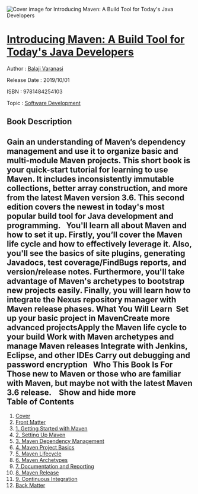 ![Cover image for Introducing Maven: A Build Tool for Today&#39;s Java Developers](https://imgdetail.ebookreading.net/cover/cover/20200215/EB9781484254103.jpg)

[Introducing Maven: A Build Tool for Today&#39;s Java Developers](https://ebookreading.net/view/book/Introducing+Maven%3A+A+Build+Tool+for+Today%26%2339%3Bs+Java+Developers-EB9781484254103_1.html "Introducing Maven: A Build Tool for Today&#39;s Java Developers")
====================================================================================================================

Author : [Balaji Varanasi](https://ebookreading.net/search/author/Balaji+Varanasi)

Release Date : 2019/10/01

ISBN : 9781484254103

Topic : [Software Development](https://ebookreading.net/search/category/software-development)

Book Description
-----------------

 Gain an understanding of Maven’s dependency management and use it to organize basic and multi-module Maven projects. This short book is your quick-start tutorial for learning to use Maven. It includes inconsistently immutable collections, better array construction, and more from the latest Maven version 3.6. This second edition covers the newest in today's most popular build tool for Java development and programming.  
  You'll learn all about Maven and how to set it up. Firstly, you’ll cover the Maven life cycle and how to effectively leverage it. Also, you'll see the basics of site plugins, generating Javadocs, test coverage/FindBugs reports, and version/release notes. Furthermore, you'll take advantage of Maven's archetypes to bootstrap new projects easily. Finally, you will learn how to integrate the Nexus repository manager with Maven release phases.   What You Will Learn 
 Set up your basic project in      MavenCreate more advanced projectsApply the Maven life cycle to      your build  Work with Maven archetypes      and manage Maven releases  Integrate with Jenkins, Eclipse,      and other IDEs  Carry out debugging and password      encryption   
 Who This Book Is For
  Those new to Maven or those who are familiar with Maven, but maybe not with the latest Maven 3.6 release.   
           Show and hide more                
Table of Contents
-----------------

1. [Cover](https://ebookreading.net/view/book/Introducing+Maven%3A+A+Build+Tool+for+Today%26%2339%3Bs+Java+Developers-EB9781484254103_1.html)
1. [Front Matter](https://ebookreading.net/view/book/Introducing+Maven%3A+A+Build+Tool+for+Today%26%2339%3Bs+Java+Developers-EB9781484254103_2.html)
1. [1. Getting Started with Maven](https://ebookreading.net/view/book/Introducing+Maven%3A+A+Build+Tool+for+Today%26%2339%3Bs+Java+Developers-EB9781484254103_3.html)
1. [2. Setting Up Maven](https://ebookreading.net/view/book/Introducing+Maven%3A+A+Build+Tool+for+Today%26%2339%3Bs+Java+Developers-EB9781484254103_4.html)
1. [3. Maven Dependency Management](https://ebookreading.net/view/book/Introducing+Maven%3A+A+Build+Tool+for+Today%26%2339%3Bs+Java+Developers-EB9781484254103_5.html)
1. [4. Maven Project Basics](https://ebookreading.net/view/book/Introducing+Maven%3A+A+Build+Tool+for+Today%26%2339%3Bs+Java+Developers-EB9781484254103_6.html)
1. [5. Maven Lifecycle](https://ebookreading.net/view/book/Introducing+Maven%3A+A+Build+Tool+for+Today%26%2339%3Bs+Java+Developers-EB9781484254103_7.html)
1. [6. Maven Archetypes](https://ebookreading.net/view/book/Introducing+Maven%3A+A+Build+Tool+for+Today%26%2339%3Bs+Java+Developers-EB9781484254103_8.html)
1. [7. Documentation and Reporting](https://ebookreading.net/view/book/Introducing+Maven%3A+A+Build+Tool+for+Today%26%2339%3Bs+Java+Developers-EB9781484254103_9.html)
1. [8. Maven Release](https://ebookreading.net/view/book/Introducing+Maven%3A+A+Build+Tool+for+Today%26%2339%3Bs+Java+Developers-EB9781484254103_10.html)
1. [9. Continuous Integration](https://ebookreading.net/view/book/Introducing+Maven%3A+A+Build+Tool+for+Today%26%2339%3Bs+Java+Developers-EB9781484254103_11.html)
1. [Back Matter](https://ebookreading.net/view/book/Introducing+Maven%3A+A+Build+Tool+for+Today%26%2339%3Bs+Java+Developers-EB9781484254103_12.html)

